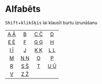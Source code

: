 Alfabēts
========

<kbd>Shift</kbd>+<kbd>klikšķis</kbd> lai klausīt burtu izrunāšanu

|                                          |                                           |                                          |                                           |
| :-:                                      | :-:                                       | :-:                                      | :-:                                       |
| [A Ā](https://youtu.be/riqfSaT8hJ0?t=4)  | [B](https://youtu.be/riqfSaT8hJ0?t=11)    | [C Č](https://youtu.be/riqfSaT8hJ0?t=15) | [D](https://youtu.be/riqfSaT8hJ0?t=26)    |
| [E Ē](https://youtu.be/riqfSaT8hJ0?t=30) | [F](https://youtu.be/riqfSaT8hJ0?t=37)    | [G Ģ](https://youtu.be/riqfSaT8hJ0?t=42) | [H](https://youtu.be/riqfSaT8hJ0?t=53)    |
| [I Ī](https://youtu.be/riqfSaT8hJ0?t=58) | [J](https://youtu.be/riqfSaT8hJ0?t=67)    | [K Ķ](https://youtu.be/riqfSaT8hJ0?t=71) | [L Ļ](https://youtu.be/riqfSaT8hJ0?t=80)  |
| [M](https://youtu.be/riqfSaT8hJ0?t=91)   | [N Ņ](https://youtu.be/riqfSaT8hJ0?t=96)  | [O](https://youtu.be/riqfSaT8hJ0?t=107)  | [P](https://youtu.be/riqfSaT8hJ0?t=112)   |
| [R](https://youtu.be/riqfSaT8hJ0?t=117)  | [S Š](https://youtu.be/riqfSaT8hJ0?t=122) | [T](https://youtu.be/riqfSaT8hJ0?t=132)  | [U Ū](https://youtu.be/riqfSaT8hJ0?t=136) |
| [V](https://youtu.be/riqfSaT8hJ0?t=145)  | [Z Ž](https://youtu.be/riqfSaT8hJ0?t=149) |
